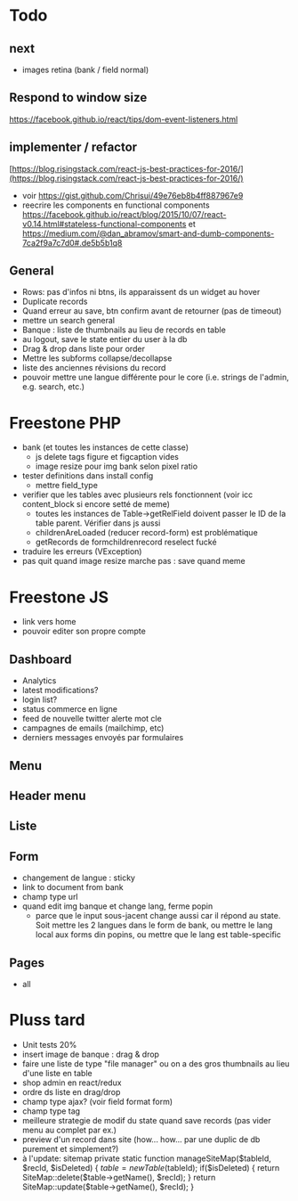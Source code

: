 # Todo

## next
- images retina (bank / field normal)

## Respond to window size
https://facebook.github.io/react/tips/dom-event-listeners.html

## implementer / refactor
[https://blog.risingstack.com/react-js-best-practices-for-2016/](https://blog.risingstack.com/react-js-best-practices-for-2016/)
- voir https://gist.github.com/Chrisui/49e76eb8b4ff887967e9
- reecrire les components en functional components https://facebook.github.io/react/blog/2015/10/07/react-v0.14.html#stateless-functional-components et https://medium.com/@dan_abramov/smart-and-dumb-components-7ca2f9a7c7d0#.de5b5b1q8

## General
- Rows: pas d'infos ni btns, ils apparaissent ds un widget au hover
- Duplicate records
- Quand erreur au save, btn confirm avant de retourner (pas de timeout)
- mettre un search general
- Banque : liste de thumbnails au lieu de records en table
- au logout, save le state entier du user à la db
- Drag & drop dans liste pour order
- Mettre les subforms collapse/decollapse
- liste des anciennes révisions du record
- pouvoir mettre une langue différente pour le core (i.e. strings de l'admin, e.g. search, etc.)

# Freestone PHP
- bank (et toutes les instances de cette classe)
	- js delete tags figure et figcaption vides
	- image resize pour img bank selon pixel ratio
- tester definitions dans install config
	- mettre field_type
- verifier que les tables avec plusieurs rels fonctionnent (voir icc content_block si encore setté de meme)
	- toutes les instances de Table->getRelField doivent passer le ID de la table parent. Vérifier dans js aussi
	- childrenAreLoaded (reducer record-form) est problématique
	- getRecords de formchildrenrecord reselect fucké
- traduire les erreurs (VException)
- pas quit quand image resize marche pas : save quand meme

# Freestone JS
- link vers home
- pouvoir editer son propre compte

## Dashboard
- Analytics
- latest modifications?
- login list?
- status commerce en ligne
- feed de nouvelle twitter alerte mot cle
- campagnes de emails (mailchimp, etc)
- derniers messages envoyés par formulaires

## Menu

## Header menu
## Liste

## Form
- changement de langue : sticky
- link to document from bank
- champ type url
- quand edit img banque et change lang, ferme popin
	- parce que le input sous-jacent change aussi car il répond au state. Soit mettre les 2 langues dans le form de bank, ou mettre le lang local aux forms din popins, ou mettre que le lang est table-specific

## Pages
- all

# Pluss tard
- Unit tests 20%
- insert image de banque : drag & drop
- faire une liste de type "file manager" ou on a des gros thumbnails au lieu d'une liste en table
- shop admin en react/redux
- ordre ds liste en drag/drop
- champ type ajax? (voir field format form)
- champ type tag
- meilleure strategie de modif du state quand save records (pas vider menu au complet par ex.)
- preview d'un record dans site (how... how... par une duplic de db purement et simplement?)
- à l'update: sitemap
	private static function manageSiteMap($tableId, $recId, $isDeleted) {
		$table = new Table($tableId);
		if($isDeleted) {
			return SiteMap::delete($table->getName(), $recId);
		}
		return SiteMap::update($table->getName(), $recId);
	}






